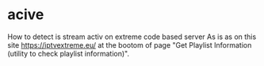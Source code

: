 # acive
How to detect is stream activ on extreme code based server
As is as on this site https://iptvextreme.eu/ at the bootom of page "Get Playlist Information (utility to check playlist information)".

